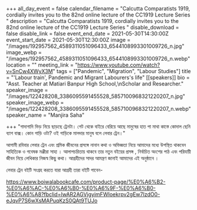 +++
all_day_event = false
calendar_filename = "Calcutta Comparatists 1919, cordially invites you to the 82nd online lecture of the CC1919 Lecture Series "
description = "Calcutta Comparatists 1919, cordially invites you to the 82nd online lecture of the CC1919 Lecture Series "
disable_download = false
disable_link = false
event_end_date = 2021-05-30T14:30:00Z
event_start_date = 2021-05-30T12:30:00Z
image = "/images/192957562_4589311051096433_6544108993301009726_n.jpg"
image_webp = "/images/192957562_4589311051096433_6544108993301009726_n.webp"
location = ""
meeting_link = "https://www.youtube.com/watch?v=SnCw4XWyX3M"
tags = ["Pandemic", "Migration", "Labour Studies"]
title = "'Labour train', Pandemic and Migrant Labourers's life"
[[speakers]]
bio = "Asst. Teacher at Matiari Banpur High School,\nScholar and Researcher."
speaker_image = "/images/122428208_3386095591455528_5857100968321220207_n.jpg"
speaker_image_webp = "/images/122428208_3386095591455528_5857100968321220207_n.webp"
speaker_name = "Manjira Saha"

+++
"গাদাগাদি ভিড় নিয়ে ছাড়ছে ট্রেনটা। গেট থেকে বাইরে বেরিয়ে আছে মানুষের হাত পা মাথা কাস্তে কোদাল ছেনি ব্যাগ বাক্স। কোন গাড়ি ওটা? ওই গাড়িকে মালদার মানুষ বলে লেবার ট্রেন।"

আগামী রবিবার লেবার ট্রেন এবং শ্রমিক জীবনের প্রসঙ্গে নানান কথা ও অভিজ্ঞতা নিয়ে আমাদের মধ্যে উপস্থিত থাকবেন সাহিত্যিক ও গবেষক মঞ্জীরা সাহা । আলাপচরিতায় থাকবে তার নতুন বইয়ের প্রসঙ্গ , নির্বাচিত অংশের পাঠ এবং পরিযায়ী জীবন নিয়ে লেখিকার নিজস্ব কিছু কথা। আগ্রহীদের সাদর আমন্ত্রণ জানাই আমাদের এই অনুষ্ঠানে ।

লেবার ট্রেন বইটি সংগ্রহ করতে যারা আগ্রহী তারা বইটি পাবেন-

https://www.boiwalabookcafe.com/product-page/%E0%A6%B2-%E0%A6%AC-%E0%A6%B0-%E0%A6%9F-%E0%A6%B0-%E0%A6%A8?fbclid=IwAR2AGVjgyimFWIoekrpv2gEw7IzdO0-eJqvP7S6wXsMAPuqKzS0QAt9TUJo
